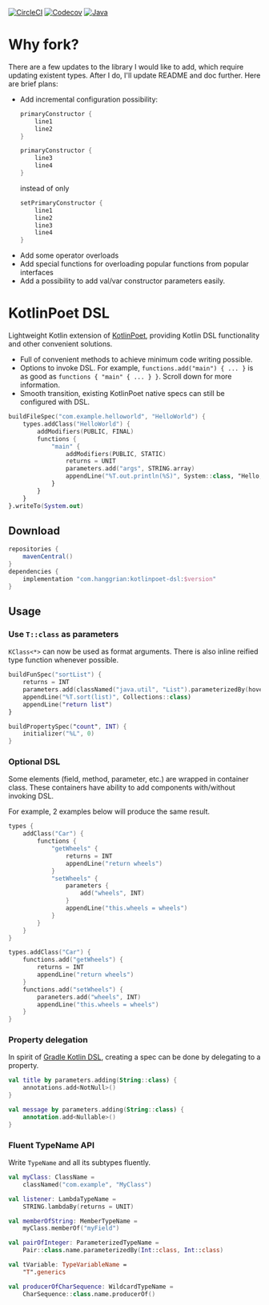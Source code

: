 [![CircleCI](https://img.shields.io/circleci/build/gh/hanggrian/kotlinpoet-dsl)](https://app.circleci.com/pipelines/github/hanggrian/kotlinpoet-dsl/)
[![Codecov](https://img.shields.io/codecov/c/gh/hanggrian/kotlinpoet-dsl)](https://app.codecov.io/gh/hanggrian/kotlinpoet-dsl/)
[![Java](https://img.shields.io/badge/java-8+-informational)](https://docs.oracle.com/javase/8/)

# Why fork?

There are a few updates to the library I would like to add, which require updating existent types. After I do, I'll update README and doc further. Here are brief plans:

- Add incremental configuration possibility:
  ```kt
  primaryConstructor {
      line1
      line2
  }

  primaryConstructor {
      line3
      line4
  }
  ```
  instead of only
  ```kt
  setPrimaryConstructor {
      line1
      line2
      line3
      line4
  }
  ```
- Add some operator overloads
- Add special functions for overloading popular functions from popular interfaces
- Add a possibility to add val/var constructor parameters easily.

# KotlinPoet DSL

Lightweight Kotlin extension of [KotlinPoet](https://github.com/square/kotlinpoet/),
providing Kotlin DSL functionality and other convenient solutions.

- Full of convenient methods to achieve minimum code writing possible.
- Options to invoke DSL. For example, `functions.add("main") { ... }` is as good
  as `functions { "main" { ... } }`. Scroll down for more information.
- Smooth transition, existing KotlinPoet native specs can still be configured
  with DSL.

```kt
buildFileSpec("com.example.helloworld", "HelloWorld") {
    types.addClass("HelloWorld") {
        addModifiers(PUBLIC, FINAL)
        functions {
            "main" {
                addModifiers(PUBLIC, STATIC)
                returns = UNIT
                parameters.add("args", STRING.array)
                appendLine("%T.out.println(%S)", System::class, "Hello, KotlinPoet!")
            }
        }
    }
}.writeTo(System.out)
```

## Download

```gradle
repositories {
    mavenCentral()
}
dependencies {
    implementation "com.hanggrian:kotlinpoet-dsl:$version"
}
```

## Usage

### Use `T::class` as parameters

`KClass<*>` can now be used as format arguments. There is also inline reified
type function whenever possible.

```kt
buildFunSpec("sortList") {
    returns = INT
    parameters.add(classNamed("java.util", "List").parameterizedBy(hoverboard), "list")
    appendLine("%T.sort(list)", Collections::class)
    appendLine("return list")
}

buildPropertySpec("count", INT) {
    initializer("%L", 0)
}
```

### Optional DSL

Some elements (field, method, parameter, etc.) are wrapped in container class.
These containers have ability to add components with/without invoking DSL.

For example, 2 examples below will produce the same result.

```kt
types {
    addClass("Car") {
        functions {
            "getWheels" {
                returns = INT
                appendLine("return wheels")
            }
            "setWheels" {
                parameters {
                    add("wheels", INT)
                }
                appendLine("this.wheels = wheels")
            }
        }
    }
}

types.addClass("Car") {
    functions.add("getWheels") {
        returns = INT
        appendLine("return wheels")
    }
    functions.add("setWheels") {
        paraneters.add("wheels", INT)
        appendLine("this.wheels = wheels")
    }
}
```

### Property delegation

In spirit of [Gradle Kotlin DSL](https://docs.gradle.org/current/userguide/kotlin_dsl.html#using_kotlin_delegated_properties),
creating a spec can be done by delegating to a property.

```kt
val title by parameters.adding(String::class) {
    annotations.add<NotNull>()
}

val message by parameters.adding(String::class) {
    annotation.add<Nullable>()
}
```

### Fluent TypeName API

Write `TypeName` and all its subtypes fluently.

```kt
val myClass: ClassName =
    classNamed("com.example", "MyClass")

val listener: LambdaTypeName =
    STRING.lambdaBy(returns = UNIT)

val memberOfString: MemberTypeName =
    myClass.memberOf("myField")

val pairOfInteger: ParameterizedTypeName =
    Pair::class.name.parameterizedBy(Int::class, Int::class)

val tVariable: TypeVariableName =
    "T".generics

val producerOfCharSequence: WildcardTypeName =
    CharSequence::class.name.producerOf()
```
